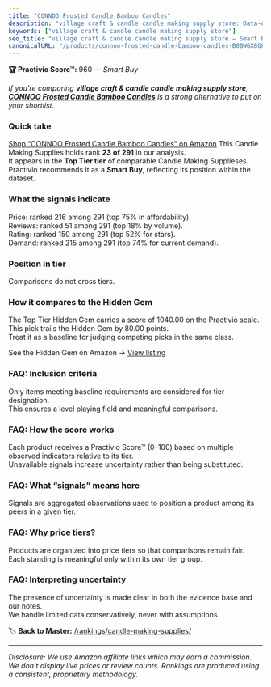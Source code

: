 ```yaml
---
title: "CONNOO Frosted Candle Bamboo Candles"
description: "village craft & candle candle making supply store: Data-driven within Top Tier ranking using the Practivio Score™. Positioned by quality, value, demand, findab…"
keywords: ["village craft & candle candle making supply store"]
seo_title: "village craft & candle candle making supply store — Smart Buy Top Tier (2025)"
canonicalURL: "/products/connoo-frosted-candle-bamboo-candles-B0BWGX8G8S/"
---
```


**🏆 Practivio Score™:** 960 — _Smart Buy_


*If you're comparing **village craft & candle candle making supply store**, **[CONNOO Frosted Candle Bamboo Candles](https://www.amazon.com/dp/B0BWGX8G8S?tag=practivio-20)** is a strong alternative to put on your shortlist.*
### Quick take
[Shop “CONNOO Frosted Candle Bamboo Candles” on Amazon](https://www.amazon.com/dp/B0BWGX8G8S?tag=practivio-20)
This Candle Making Supplies holds rank **23 of 291** in our analysis.  
It appears in the **Top Tier tier** of comparable Candle Making Supplieses.  
Practivio recommends it as a **Smart Buy**, reflecting its position within the dataset.

### What the signals indicate
Price: ranked 216 among 291 (top 75% in affordability).  
Reviews: ranked 51 among 291 (top 18% by volume).  
Rating: ranked 150 among 291 (top 52% for stars).  
Demand: ranked 215 among 291 (top 74% for current demand).

### Position in tier
Comparisons do not cross tiers.

### How it compares to the Hidden Gem
The Top Tier Hidden Gem carries a score of 1040.00 on the Practivio scale.  
This pick trails the Hidden Gem by 80.00 points.  
Treat it as a baseline for judging competing picks in the same class.  

See the Hidden Gem on Amazon → [View listing](https://www.amazon.com/dp/B07DK8W2YM?tag=practivio-20)

### FAQ: Inclusion criteria
Only items meeting baseline requirements are considered for tier designation.  
This ensures a level playing field and meaningful comparisons.

### FAQ: How the score works
Each product receives a Practivio Score™ (0–100) based on multiple observed indicators relative to its tier.  
Unavailable signals increase uncertainty rather than being substituted.

### FAQ: What “signals” means here
Signals are aggregated observations used to position a product among its peers in a given tier.

### FAQ: Why price tiers?
Products are organized into price tiers so that comparisons remain fair.  
Each standing is meaningful only within its own tier group.

### FAQ: Interpreting uncertainty
The presence of uncertainty is made clear in both the evidence base and our notes.  
We handle limited data conservatively, never with assumptions.


🏷️ **Back to Master:** [/rankings/candle-making-supplies/](/rankings/candle-making-supplies/)

---
_Disclosure: We use Amazon affiliate links which may earn a commission. We don’t display live prices or review counts. Rankings are produced using a consistent, proprietary methodology._
